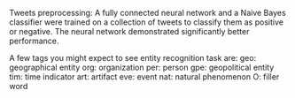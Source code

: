 Tweets preprocessing: A fully connected neural network and a Naive Bayes classifier were trained on a collection of tweets to classify them as positive or negative. The neural network demonstrated significantly better performance.

A few tags you might expect to see entity recognition task are: geo: geographical entity org: organization per: person gpe: geopolitical entity tim: time indicator art: artifact eve: event nat: natural phenomenon O: filler word
